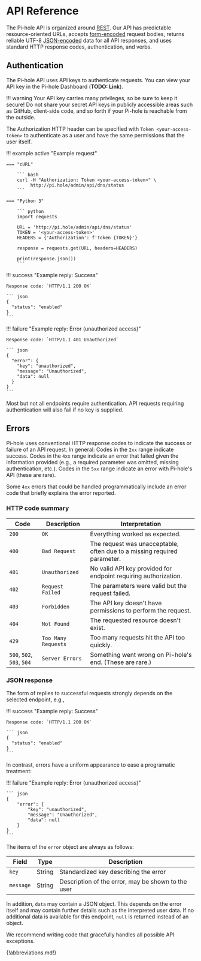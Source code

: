 # API Reference

The Pi-hole API is organized around [REST](http://en.wikipedia.org/wiki/Representational_State_Transfer). Our API has predictable resource-oriented URLs, accepts [form-encoded](https://en.wikipedia.org/wiki/POST_(HTTP)#Use_for_submitting_web_forms) request bodies, returns reliable UTF-8 [JSON-encoded](http://www.json.org/) data for all API responses, and uses standard HTTP response codes, authentication, and verbs.

## Authentication

The Pi-hole API uses API keys to authenticate requests. You can view your API key in the Pi-hole Dashboard (**TODO: Link**).

!!! warning
    Your API key carries many privileges, so be sure to keep it secure!
    Do not share your secret API keys in publicly accessible areas such as GitHub, client-side code, and so forth if your Pi-hole is reachable from the outside.

The Authorization HTTP header can be specified with `Token <your-access-token>` to authenticate as a user and have the same permissions that the user itself.

<!-- markdownlint-disable code-block-style -->
!!! example active "Example request"

    === "cURL"

        ``` bash
        curl -H "Authorization: Token <your-access-token>" \
             http://pi.hole/admin/api/dns/status
        ```

    === "Python 3"

        ``` python
        import requests

        URL = 'http://pi.hole/admin/api/dns/status'
        TOKEN = '<your-access-token>'
        HEADERS = {'Authorization': f'Token {TOKEN}'}

        response = requests.get(URL, headers=HEADERS)

        print(response.json())
        ```

!!! success "Example reply: Success"

    Response code: `HTTP/1.1 200 OK`

    ``` json
    {
      "status": "enabled"
    }
    ```

!!! failure "Example reply: Error (unauthorized access)"

    Response code: `HTTP/1.1 401 Unauthorized`

    ``` json
    {
      "error": {
        "key": "unauthorized",
        "message": "Unauthorized",
        "data": null
      }
    }
    ```
<!-- markdownlint-enable code-block-style -->

Most but not all endpoints require authentication. API requests requiring authentication will also fail if no key is supplied.

## Errors

Pi-hole uses conventional HTTP response codes to indicate the success or failure of an API request. In general: Codes in the `2xx` range indicate success. Codes in the `4xx` range indicate an error that failed given the information provided (e.g., a required parameter was omitted, missing authentication, etc.). Codes in the `5xx` range indicate an error with Pi-hole's API (these are rare).

Some `4xx` errors that could be handled programmatically include an error code that briefly explains the error reported.

### HTTP code summary

Code | Description | Interpretation
---- | ----------- | --------------
`200` | `OK` | Everything worked as expected.
`400` | `Bad Request` | The request was unacceptable, often due to a missing required parameter.
`401` | `Unauthorized` | No valid API key provided for endpoint requiring authorization.
`402` | `Request Failed` | The parameters were valid but the request failed.
`403` | `Forbidden` | The API key doesn't have permissions to perform the request.
`404` | `Not Found` | The requested resource doesn't exist.
`429` | `Too Many Requests` | Too many requests hit the API too quickly.
`500`, `502`, `503`, `504` | `Server Errors` | Something went wrong on Pi-hole's end. (These are rare.)

### JSON response

The form of replies to successful requests strongly depends on the selected endpoint, e.g.,

<!-- markdownlint-disable code-block-style -->
!!! success "Example reply: Success"

    Response code: `HTTP/1.1 200 OK`

    ``` json
    {
      "status": "enabled"
    }
    ```

In contrast, errors have a uniform appearance to ease a programatic treatment:

!!! failure "Example reply: Error (unauthorized access)"

    ``` json
    {
        "error": {
            "key": "unauthorized",
            "message": "Unauthorized",
            "data": null
        }
    }
    ```
<!-- markdownlint-enable code-block-style -->

The items of the `error` object are always as follows:

Field | Type | Description
----- | ---- | -----------
`key` | String | Standardized key describing the error
`message` | String | Description of the error, may be shown to the user


In addition, `data` may contain a JSON object. This depends on the error itself and may contain further details such as the interpreted user data. If no additional data is available for this endpoint, `null` is returned instead of an object.

We recommend writing code that gracefully handles all possible API exceptions.

{!abbreviations.md!}

